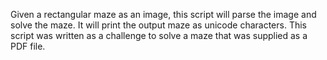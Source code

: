 Given a rectangular maze as an image, this script will parse the image and solve the maze. It will print the output maze as unicode characters. This script was written as a challenge to solve a maze that was supplied as a PDF file.
